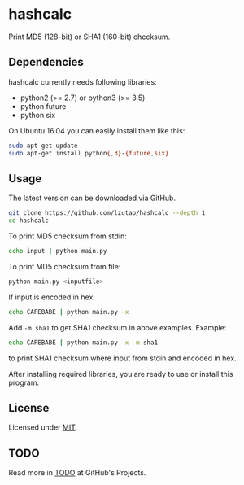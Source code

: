 # hashcalc

Print MD5 (128-bit) or SHA1 (160-bit) checksum.

## Dependencies
hashcalc currently needs following libraries:
- python2 (>= 2.7) or python3 (>= 3.5)
- python future
- python six

On Ubuntu 16.04 you can easily install them like this:
```bash
sudo apt-get update
sudo apt-get install python{,3}-{future,six}
```

## Usage

The latest version can be downloaded via GitHub.
```bash
git clone https://github.com/lzutao/hashcalc --depth 1
cd hashcalc
```

To print MD5 checksum from stdin:
```bash
echo input | python main.py
```

To print MD5 checksum from file:
```bash
python main.py <inputfile>
```

If input is encoded in hex:
```bash
echo CAFEBABE | python main.py -x
```

Add `-m sha1` to get SHA1 checksum in above examples. Example:
```bash
echo CAFEBABE | python main.py -x -m sha1
```
to print SHA1 checksum where input from stdin and encoded in hex.

After installing required libraries, you are ready to use or install this program.

## License
Licensed under [MIT](COPYING).

## TODO

Read more in [TODO](https://github.com/lzutao/hashcalc/projects) at GitHub's Projects.

[how-to-clone]: https://help.github.com/articles/cloning-a-repository/
[release]: https://github.com/lzutao/hashcalc/releases
